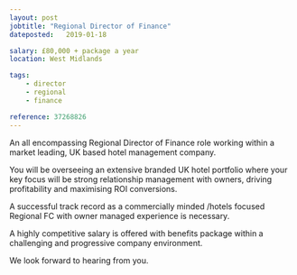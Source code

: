 ```yaml
---
layout: post
jobtitle: "Regional Director of Finance"
dateposted:   2019-01-18

salary: £80,000 + package a year
location: West Midlands

tags:
    - director
    - regional
    - finance

reference: 37268826
---
```


An all encompassing Regional Director of Finance role working within a market leading, UK based hotel management company.

You will be overseeing an extensive branded UK hotel portfolio where your key focus will be strong relationship management with owners, driving profitability and maximising ROI conversions.

A successful track record as a commercially minded /hotels focused Regional FC with owner managed experience is necessary.

A highly competitive salary is offered with benefits package within a challenging and progressive company environment.

We look forward to hearing from you.